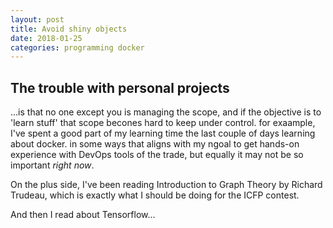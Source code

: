 ```yaml
---
layout: post
title: Avoid shiny objects
date: 2018-01-25
categories: programming docker 
---
```


## The trouble with personal projects
...is that no one except you is managing the scope, and if the objective is to 'learn stuff' that scope becones hard to keep under control.  for exaample, I've spent a good part of my learning time the last couple of days learning about docker. in some ways that aligns with my ngoal to get hands-on experience with DevOps tools of the trade, but equally it may not be so important _right now_. 

On the plus side, I've been reading Introduction to Graph Theory by Richard Trudeau, which is exactly what I should be doing for the ICFP contest.

And then I read about Tensorflow...
